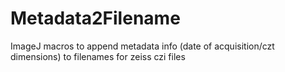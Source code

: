 # Metadata2Filename
ImageJ macros to append metadata info (date of acquisition/czt dimensions) to filenames for zeiss czi files
